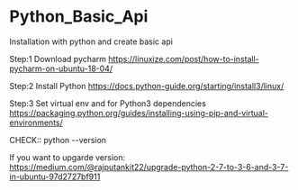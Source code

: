 # Python_Basic_Api
Installation with python and create basic api

Step:1 Download pycharm https://linuxize.com/post/how-to-install-pycharm-on-ubuntu-18-04/

Step:2 Install Python https://docs.python-guide.org/starting/install3/linux/

Step:3 Set virtual env and for Python3 dependencies https://packaging.python.org/guides/installing-using-pip-and-virtual-environments/

CHECK:: python --version

If you want to upgarde version: https://medium.com/@rajputankit22/upgrade-python-2-7-to-3-6-and-3-7-in-ubuntu-97d2727bf911


